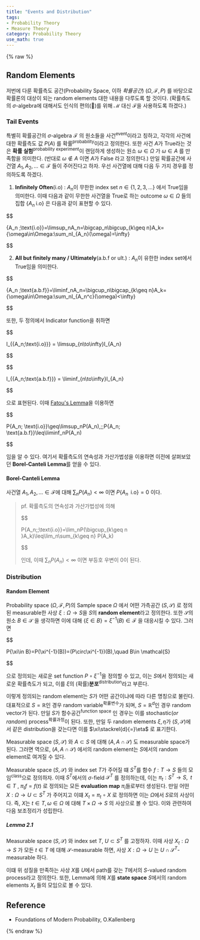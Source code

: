 ```yaml
---
title: "Events and Distribution"
tags:
- Probability Theory
- Measure Theory
category: Probability Theory
use_math: true
---
```

{% raw %}
## Random Elements

저번에 다룬 확률측도 공간(Probability Space, 이하 *확률공간*) $(\Omega,\mathcal{F},P)$ 를 바탕으로 확률론의 대상이 되는 random elements 대한 내용을 다루도록 할 것이다. (확률측도의 $\sigma$-algebra에 대해서도 인식의 편의(🤔)를 위해 $\mathcal{M}$ 대신 $\mathcal{F}$을 사용하도록 하겠다.)

### Tail Events

특별히 확률공간의 $\sigma$-algebra $\mathcal{F}$ 의 원소들을 사건<sup>event</sup>이라고 칭하고, 각각의 사건에 대한 확률측도 값 $P(A)$ 를 확률<sup>probability</sup>이라고 정의한다. 또한 사건 $A$가 True라는 것은 **확률 실험**<sup>probability experiment</sup>이 랜덤하게 생성하는 원소 $\omega\in\Omega$ 가 $\omega\in A$ 를 만족함을 의미한다. (반대로 $\omega\notin A$ 이면 $A$가 False 라고 정의한다.) 만일 확률공간에 사건열 $A_1,A_2,\ldots\in\mathcal{F}$ 들이 주어진다고 하자. 우선 사건열에 대해 다음 두 가지 경우를 정의하도록 하겠다.

1. **Infinitely Often**(i.o) : $A_n$이 무한한 index set $n\in\{1,2,3,\ldots\}$ 에서 True임을 의미한다. 이때 다음과 같이 무한한 사건열을 True로 하는 outcome $\omega\in\Omega$ 들의 집합 $\{A_n \;\text{i.o}\}$ 은 다음과 같이 표현할 수 있다. 

$$

\{A_n \;\text{i.o}\}=\limsup_nA_n=\bigcap_n\bigcup_{k\geq n}A_k=\{\omega\in\Omega:\sum_nI_{A_n}(\omega)=\infty\}

$$

2. **All but finitely many / Ultimately**(a.b.f or ult.) : $A_n$이 유한한 index set에서 True임을 의미한다.

$$

\{A_n \;\text{a.b.f}\}=\liminf_nA_n=\bigcup_n\bigcap_{k\geq n}A_k=\{\omega\in\Omega:\sum_nI_{A_n^c}(\omega)<\infty\}

$$



또한, 두 정의에서 Indicator function을 취하면

$$

I_{\{A_n\;\text{i.o}\}} = \limsup_{n\to\infty}I_{A_n}

$$

$$

I_{\{A_n\;\text{a.b.f}\}} = \liminf_{n\to\infty}I_{A_n}

$$

으로 표현된다. 이때 [Fatou's Lemma](https://ddangchani.github.io/실해석학-7.-르벡-적분1)을 이용하면

$$

P\{A_n\; \text{i.o}\}\geq\limsup_nP(A_n),\;\;P\{A_n\; \text{a.b.f}\}\leq\liminf_nP(A_n)

$$

임을 알 수 있다. 여기서 확률측도의 연속성과 가산가법성을 이용하면 이전에 살펴보았던 **Borel-Canteli Lemma**를 얻을 수 있다.

#### Borel-Canteli Lemma

사건열 $A_1,A_2,\ldots\in\mathcal{F}$에 대해 $\sum_nP(A_n)<\infty$ 이면 $P\{A_n\;\;\text{i.o}\}=0$ 이다.

> pf. 확률측도의 연속성과 가산가법성에 의해
> 
> $$
> 
> P\{A_n\;\;\text{i.o}\}=\lim_nP(\bigcup_{k\geq n }A_k)\leq\lim_n\sum_{k\geq n} P(A_k)
> 
> $$
> 
> 인데, 이때 $\sum_nP(A_n)<\infty$ 이면 부등호 우변이 $0$이 된다.

### Distribution

#### Random Element

Probability space $(\Omega,\mathcal{F},P)$의 Sample space $\Omega$ 에서 어떤 가측공간 $(S,\mathcal{S})$ 로 정의된 measurable한 사상 $\xi:\Omega\to S$을 $S$의  **random element**라고 정의한다. 또한 $\mathcal{S}$의 원소 $B\in\mathcal{S}$ 을 생각하면 이에 대해 $\{\xi\in B\}=\xi^{-1}(B)\in\mathcal{F}$ 을 대응시킬 수 있다. 그러면

$$

P\{\xi\in B\}=P(\xi^{-1}(B))=(P\circ\xi^{-1})(B),\quad B\in \mathcal{S}

$$

으로 정의되는 새로운 set function $P\circ\xi^{-1}$을 정의할 수 있고, 이는 $S$에서 정의되는 새로운 확률측도가 되고, 이를 $\xi$의 (확률)**분포**<sup>distribution</sup>라고 부른다.

이렇게 정의되는 random element는 $S$가 어떤 공간이냐에 따라 다른 명칭으로 불린다. 대표적으로 $S=\mathbb{R}$인 경우 random variable<sup>확률변수</sup>가 되며, $S=\mathbb{R}^d$인 경우 random vector가 된다. 만일 $S$가 함수공간<sup>function space</sup> 인 경우는 이를 stochastic(*or random*) process<sup>확률과정</sup>이 된다. 또한, 만일 두 random elements $\xi,\eta$가 $(S,\mathcal{S})$에서 같은 distribution을 갖는다면 이를 $\xi\stackrel{d}{=}\eta$ 로 표기한다.



Measurable space $(S,\mathcal{S})$ 와 $A\subset S$ 에 대해 $(A,A\cap\mathcal{S})$ 도 measurable space가 된다. 그러면 역으로, $(A,A\cap\mathcal{S})$ 에서의 random element는 $S$에서의 random element로 여겨질 수 있다.

Measurable space $(S,\mathcal{S})$ 와 index set $T$가 주어질 떄 $S^T$를 함수 $f:T\to S$ 들의 모임<sup>class</sup>으로 정의하자. 이때 $S^T$에서의 $\sigma$-field $\mathcal{S}^T$ 를 정의하는데, 이는 $\pi_t:S^T\to S,\;\;t\in T$ , $\pi_tf=f(t)$ 로 정의되는 모든 **evaluation map** $\pi_i$들로부터 생성된다. 만일 어떤 $X:\Omega\to U\subset S^T$ 가 주어지고 이떄 $X_t=\pi_t\circ X$ 로 정의하면 이는 $\Omega$에서 $S$로의 사상이다. 즉, $X$는 $t\in T,\omega\in\Omega$ 에 대해 $T\times\Omega\to S$ 의 사상으로 볼 수 있다. 이와 관련하여 다음 보조정리가 성립한다.

##### Lemma 2.1

Measurable space $(S,\mathcal{S})$ 와 index set $T$, $U\subset S^T$ 를 고정하자. 이때 사상 $X_t:\Omega\to S$ 가 모든 $t\in T$ 에 대해 $\mathcal{S}$-measurable 하면, 사상 $X:\Omega\to U$ 는 $U\cap \mathcal{S}^T$-measurable 하다.

이떄 위 성질을 만족하는 사상 $X$를 $U$에서 path를 갖는 $T$에서의 $S$-valued random process라고 정의한다. 또한, Lemma에  의해 $X$를 **state space** $S$에서의 random elements $X_t$ 들의 모임으로 볼 수 있다.



## Reference

- Foundations of Modern Probability, O.Kallenberg


{% endraw %}